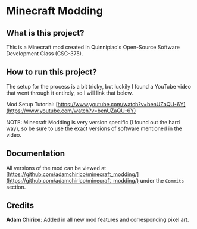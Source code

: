 # Minecraft Modding

## What is this project?
This is a Minecraft mod created in Quinnipiac's Open-Source Software Development Class (CSC-375).

## How to run this project?
The setup for the process is a bit tricky, but luckily I found a YouTube video that went through it entirely, so I will link that below.

Mod Setup Tutorial: [https://www.youtube.com/watch?v=benUZaQU-6Y](https://www.youtube.com/watch?v=benUZaQU-6Y)

NOTE: Minecraft Modding is very version specific (I found out the hard way), so be sure to use the exact versions of software mentioned in the video.

## Documentation
All versions of the mod can be viewed at [https://github.com/adamchirico/minecraft_modding/](https://github.com/adamchirico/minecraft_modding/) under the `Commits` section.

## Credits
**Adam Chirico**: Added in all new mod features and corresponding pixel art.